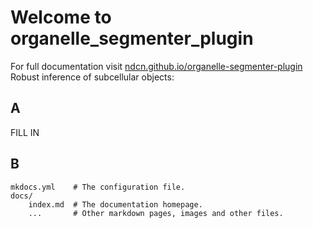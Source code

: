 # Welcome to organelle_segmenter_plugin

For full documentation visit [ndcn.github.io/organelle-segmenter-plugin](https://ndcn.github.io/organelle-segmenter-plugin/)
Robust inference of subcellular objects:

## A

FILL IN

## B

    mkdocs.yml    # The configuration file.
    docs/
        index.md  # The documentation homepage.
        ...       # Other markdown pages, images and other files.
